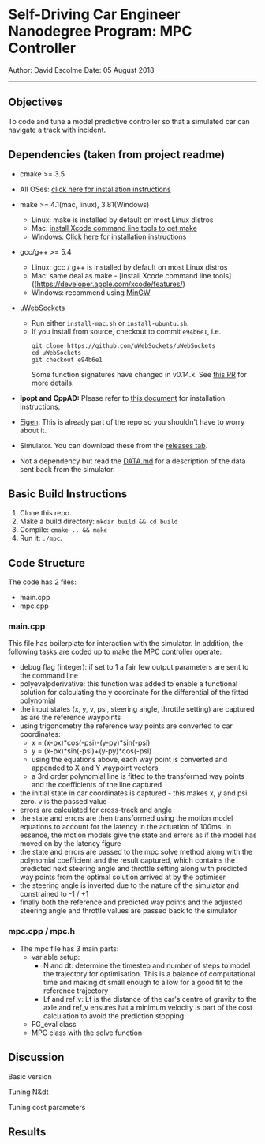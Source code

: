 # Self-Driving Car Engineer Nanodegree Program: MPC Controller
Author: David Escolme
Date: 05 August 2018

---

## Objectives

To code and tune a model predictive controller so that a simulated car can navigate a track with incident.

## Dependencies (taken from project readme)

* cmake >= 3.5
 * All OSes: [click here for installation instructions](https://cmake.org/install/)
* make >= 4.1(mac, linux), 3.81(Windows)
  * Linux: make is installed by default on most Linux distros
  * Mac: [install Xcode command line tools to get make](https://developer.apple.com/xcode/features/)
  * Windows: [Click here for installation instructions](http://gnuwin32.sourceforge.net/packages/make.htm)
* gcc/g++ >= 5.4
  * Linux: gcc / g++ is installed by default on most Linux distros
  * Mac: same deal as make - [install Xcode command line tools]((https://developer.apple.com/xcode/features/)
  * Windows: recommend using [MinGW](http://www.mingw.org/)
* [uWebSockets](https://github.com/uWebSockets/uWebSockets)
  * Run either `install-mac.sh` or `install-ubuntu.sh`.
  * If you install from source, checkout to commit `e94b6e1`, i.e.
    ```
    git clone https://github.com/uWebSockets/uWebSockets
    cd uWebSockets
    git checkout e94b6e1
    ```
    Some function signatures have changed in v0.14.x. See [this PR](https://github.com/udacity/CarND-MPC-Project/pull/3) for more details.

* **Ipopt and CppAD:** Please refer to [this document](https://github.com/udacity/CarND-MPC-Project/blob/master/install_Ipopt_CppAD.md) for installation instructions.
* [Eigen](http://eigen.tuxfamily.org/index.php?title=Main_Page). This is already part of the repo so you shouldn't have to worry about it.
* Simulator. You can download these from the [releases tab](https://github.com/udacity/self-driving-car-sim/releases).
* Not a dependency but read the [DATA.md](./DATA.md) for a description of the data sent back from the simulator.


## Basic Build Instructions

1. Clone this repo.
2. Make a build directory: `mkdir build && cd build`
3. Compile: `cmake .. && make`
4. Run it: `./mpc`.

## Code Structure

The code has 2 files:

* main.cpp
* mpc.cpp

### main.cpp

This file has boilerplate for interaction with the simulator. In addition, the following tasks are coded up to make the MPC controller operate:

* debug flag (integer): if set to 1 a fair few output parameters are sent to the command line
* polyevalpderivative: this function was added to enable a functional solution for calculating the y coordinate for the differential of the fitted polynomial
* the input states (x, y, v, psi, steering angle, throttle setting) are captured as are the reference waypoints
* using trigonometry the reference way points are converted to car coordinates:
  * x = (x-px)*cos(-psi)-(y-py)*sin(-psi)
  * y = (x-px)*sin(-psi)+(y-py)*cos(-psi)
  * using the equations above, each way point is converted and appended to X and Y waypoint vectors
  * a 3rd order polynomial line is fitted to the transformed way points and the coefficients of the line captured
* the initial state in car coordinates is captured - this makes x, y and psi zero. v is the passed value
* errors are calculated for cross-track and angle
* the state and errors are then transformed using the motion model equations to account for the latency in the actuation of 100ms. In essence, the motion models give the state and errors as if the model has moved on by the latency figure
* the state and errors are passed to the mpc solve method along with the polynomial coefficient and the result captured, which contains the predicted next steering angle and throttle setting along with predicted way points from the optimal solution arrived at by the optimiser
* the steering angle is inverted due to the nature of the simulator and constrained to -1 / +1
* finally both the reference and predicted way points and the adjusted steering angle and throttle values are passed back to the simulator


### mpc.cpp / mpc.h

* The mpc file has 3 main parts:
    * variable setup:
      * N and dt: determine the timestep and number of steps to model the trajectory for optimisation. This is a balance of computational time and making dt small enough to allow for a good fit to the reference trajectory
      * Lf and ref_v: Lf is the distance of the car's centre of gravity to the axle and ref_v ensures hat a minimum velocity is part of the cost calculation to avoid the prediction stopping
    * FG_eval class
    * MPC class with the solve function


## Discussion

Basic version

Tuning N&dt

Tuning cost parameters

## Results